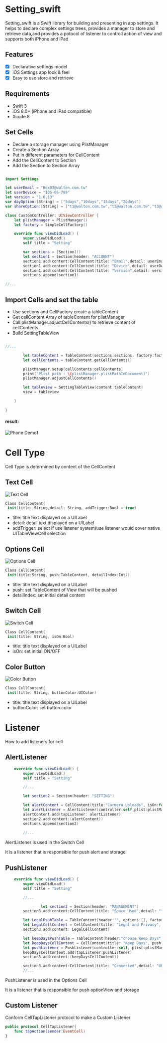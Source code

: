 # Setting_swift

Setting_swift is a Swift library for building and presenting in app settings. It helps to declare complex settings trees, provides a manager to store and retrieve data,and  provides a potocol of listener to controll action of view
and supports both iPhone and iPad

## Features

- [x] Declarative settings model
- [x] iOS Settings app look & feel
- [x] Easy to use store and retrieve

## Requirements
- Swift 3
- iOS 8.0+ (iPhone and iPad compatible)
- Xcode 8

## Set Cells

- Declare a storage manager using PlistManager
- Create a Section Array
- Put in different parameters for CellContent
- Add the CellContent to Section
- Add the Section to Section Array

```swift

import Settings

let userEmail = "Box03@walton.com.tw"
let userDevice = "IOS-66-789"
let version = "1.0.13"
var dayOption:[String] = ["5days","10days","15days","20days"]
var shareOption:[String] = ["t1@walton.com.tw","t2@walton.com.tw","t3@walton.com.tw","t4@walton.com.tw"]

class CustomController: UIViewController {
    let plistManager = PlistManager()
    let factory = SimpleCellFactory()

    override func viewDidLoad() {
        super.viewDidLoad()
        self.title = "Setting"

        var sections = [Section]()
        let section1 = Section(header: "ACCOUNT")
        section1.add(content:CellContent(title: "Email",detail: userEmail))
        section1.add(content:CellContent(title: "Device",detail: userDevice))
        section1.add(content:CellContent(title: "Version",detail: version))
        sections.append(section1)

//...

```

## Import Cells and set the table

- Use sections and CellFactory create a tableContent
- Get cellContent Array of tableContent for plistManager
- Call plistManager.adjustCellContents() to retrieve content of cellContents 
- Build SettingTableView

```swift

//...

        let tableContent = TableContent(sections:sections, factory:factory)
        let cellContents = tableContent.getCellContents()

        plistManager.setup(cellContents:cellContents)
        print("Plist path : \(plistManager.plistPathInDocument)")
        plistManager.adjustCellContents()

        let tableview = SettingTableView(content:tableContent)
        view = tableview

    }
    
}

```
#### result:
![Phone Demo1](https://github.com/www16852/Setting_swift/blob/master/README_content/Phone_Demo1.png "Phone Demo1")

# Cell Type
Cell Type is determined by content of the CellContent
## Text Cell
![Text Cell](https://github.com/www16852/Setting_swift/blob/master/README_content/Text_Cell.png "Text Cell")
```swift
Class CellContent{
 init(title: String,detail: String, addTrigger:Bool = true)
```
- title: title text displayed on a UILabel
- detail: detail text displayed on a UILabel
- addTrigger: select if use listener system(use listener would cover native UITableViewCell selection 

## Options Cell
![Options Cell](https://github.com/www16852/Setting_swift/blob/master/README_content/Options_Cell.png "Options Cell")
```swift
Class CellContent{
 init(title:String, push:TableContent, detailIndex:Int?)
```
- title: title text displayed on a UILabel
- push: set TableContent of View that will be pushed
- detailIndex: set initial detail content

## Switch Cell
![Switch Cell](https://github.com/www16852/Setting_swift/blob/master/README_content/Switch_Cell.png "Switch Cell")
```swift
Class CellContent{
 init(title: String, isOn:Bool)
```
- title: title text displayed on a UILabel
- isOn: set initial ON/OFF

## Color Button
![Color Button](https://github.com/www16852/Setting_swift/blob/master/README_content/Color_Button.png "Color Button")
```swift
Class CellContent{
 init(title: String, buttonColor:UIColor)
```
- title: title text displayed on a UILabel
- buttonColor: set button color

# Listener
How to add listeners for cell

## AlertListener
```swift
    override func viewDidLoad() {
        super.viewDidLoad()
        self.title = "Setting"

        //...

        let section2 = Section(header: "SETTING")

        let alertContent = CellContent(title:"Carmera Uploads", isOn:false)
        let alertListener = AlertListener(controller:self,plist:plistManager, alert:makeAlert())
        alertContent.add(tapListener: alertListener)
        section2.add(content:(alertContent))
        sections.append(section2)
        
        //...
```
AlertListener is used in the Switch Cell

It is a listener that is responsible for push alert and storage

## PushListener
```swift
    override func viewDidLoad() {
        super.viewDidLoad()
        self.title = "Setting"

        //...

                let section3 = Section(header: "MANAGEMENT")
        section3.add(content:CellContent(title: "Space Used",detail: ""))

        let LegalPsuhTable = TableContent(header:"", options:[], factory:factory)
        let LegalCellContent = CellContent(title: "Legal and Privacy", push:LegalPsuhTable, detailIndex:nil)
        section3.add(content: LegalCellContent)

        let keepDaysPushTable = TableContent(header:"choose Keep Days", options:dayOption, factory:factory, delegate: TickTableDelegate())
        let keepDaysCellContent = CellContent(title: "Keep Days", push:keepDaysPushTable, detailIndex:0)
        let pushListener = PushListener(controller:self, plist:plistManager)
        keepDaysCellContent.add(tapListener:pushListener)
        section3.add(content:(keepDaysCellContent))

        section3.add(content:CellContent(title: "Connected",detail: "UPnP"))
        //...
```
PushListener is used in the Options Cell

It is a listener that is responsible for push optionView and storage

## Custom Listener
Conform CellTapListener protocol to make a Custom Listener

```swift
public protocol CellTapListener{
    func tapAction(sender:EventCell)
}
```
